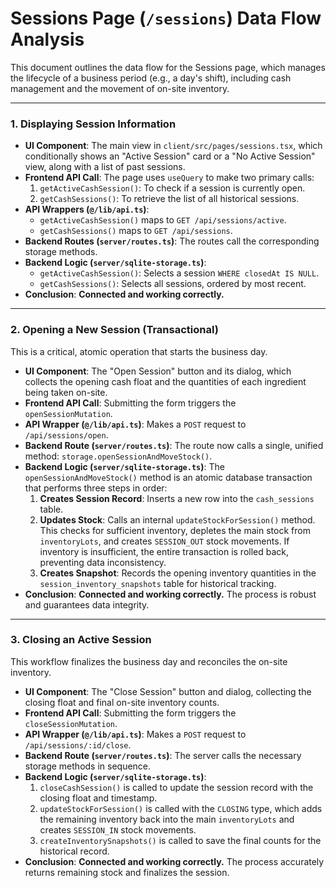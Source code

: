 # Sessions Page (`/sessions`) Data Flow Analysis

This document outlines the data flow for the Sessions page, which manages the lifecycle of a business period (e.g., a day's shift), including cash management and the movement of on-site inventory.

---

### 1. Displaying Session Information

- **UI Component**: The main view in `client/src/pages/sessions.tsx`, which conditionally shows an "Active Session" card or a "No Active Session" view, along with a list of past sessions.
- **Frontend API Call**: The page uses `useQuery` to make two primary calls:
  1.  `getActiveCashSession()`: To check if a session is currently open.
  2.  `getCashSessions()`: To retrieve the list of all historical sessions.
- **API Wrappers (`@/lib/api.ts`)**:
  - `getActiveCashSession()` maps to `GET /api/sessions/active`.
  - `getCashSessions()` maps to `GET /api/sessions`.
- **Backend Routes (`server/routes.ts`)**: The routes call the corresponding storage methods.
- **Backend Logic (`server/sqlite-storage.ts`)**:
  - `getActiveCashSession()`: Selects a session `WHERE closedAt IS NULL`.
  - `getCashSessions()`: Selects all sessions, ordered by most recent.
- **Conclusion**: **Connected and working correctly.**

---

### 2. Opening a New Session (Transactional)

This is a critical, atomic operation that starts the business day.

- **UI Component**: The "Open Session" button and its dialog, which collects the opening cash float and the quantities of each ingredient being taken on-site.
- **Frontend API Call**: Submitting the form triggers the `openSessionMutation`.
- **API Wrapper (`@/lib/api.ts`)**: Makes a `POST` request to `/api/sessions/open`.
- **Backend Route (`server/routes.ts`)**: The route now calls a single, unified method: `storage.openSessionAndMoveStock()`.
- **Backend Logic (`server/sqlite-storage.ts`)**: The `openSessionAndMoveStock()` method is an atomic database transaction that performs three steps in order:
  1.  **Creates Session Record**: Inserts a new row into the `cash_sessions` table.
  2.  **Updates Stock**: Calls an internal `updateStockForSession()` method. This checks for sufficient inventory, depletes the main stock from `inventoryLots`, and creates `SESSION_OUT` stock movements. If inventory is insufficient, the entire transaction is rolled back, preventing data inconsistency.
  3.  **Creates Snapshot**: Records the opening inventory quantities in the `session_inventory_snapshots` table for historical tracking.
- **Conclusion**: **Connected and working correctly.** The process is robust and guarantees data integrity.

---

### 3. Closing an Active Session

This workflow finalizes the business day and reconciles the on-site inventory.

- **UI Component**: The "Close Session" button and dialog, collecting the closing float and final on-site inventory counts.
- **Frontend API Call**: Submitting the form triggers the `closeSessionMutation`.
- **API Wrapper (`@/lib/api.ts`)**: Makes a `POST` request to `/api/sessions/:id/close`.
- **Backend Route (`server/routes.ts`)**: The server calls the necessary storage methods in sequence.
- **Backend Logic (`server/sqlite-storage.ts`)**:
  1.  `closeCashSession()` is called to update the session record with the closing float and timestamp.
  2.  `updateStockForSession()` is called with the `CLOSING` type, which adds the remaining inventory back into the main `inventoryLots` and creates `SESSION_IN` stock movements.
  3.  `createInventorySnapshots()` is called to save the final counts for the historical record.
- **Conclusion**: **Connected and working correctly.** The process accurately returns remaining stock and finalizes the session.
